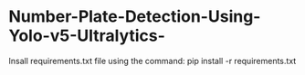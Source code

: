 # Number-Plate-Detection-Using-Yolo-v5-Ultralytics-

Insall requirements.txt file using the command:
pip install -r requirements.txt
